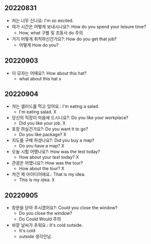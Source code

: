 ## 20220831
- 저는 너무 신나요: I'm so excited.
- 여가 시간은 어떻게 보내시나요?: How do you spend your leisure time?
    - How, what 구별 및 조동사 do 주의
- 거기 어떻게 취직하신건가요?: How do you get that job?
    - 어떻게 How do you?
## 20220903
- 이 모자는 어때요?: How about this hat?
    - what about this hat x

## 20220904
- 저는 샐러드를 먹고 있어요.: I'm eating a salad.
    - I'm eating salad. X
- 당신의 직장이 마음에 드시나요?: Do you like your workplace?
    - Did you like your job. X
- 포장 하실건가요?: Do you want it to go?
    - Do you like package? X
- 지도를 구매 하셨나요?: Did you buy a map?
    - Do you have a map? X
- 오늘 시험 어땠나요?: How was the test today?
    - How about your test today? X
- 관광은 어땠나요?: How was the tour?
    - How about the tour? X
- 저건 제 아이디어에요.: That is my idea.
    - This is my idea. X

## 20220905
- 창문을 닫아 주시겠어요?: Could you close the window?
    - Do you close the window?
    - Do Could Would 주의
- 바깥 날씨가 추워요.: It's cold outside.
    - It's cold
    - outside 생각안남.